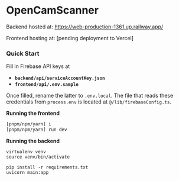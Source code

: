# OpenCamScanner

Backend hosted at: https://web-production-1361.up.railway.app/  

Frontend hosting at: [pending deployment to Vercel]

### Quick Start

Fill in Firebase API keys at
- **`backend/api/serviceAccountKey.json`**
- **`frontend/api/.env.sample`**

Once filled, rename the latter to `.env.local`. The file that reads these credentials from `process.env` is located at
`@/lib/firebaseConfig.ts`.

**Running the frontend**

```bash
[pnpm/npm/yarn] i
[pnpm/npm/yarn] run dev
```

**Running the backend**
```
virtualenv venv
source venv/bin/activate

pip install -r requirements.txt
uvicorn main:app
```
